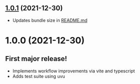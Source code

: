 ## [1.0.1](https://github.com/selfawarestudio/smitter/compare/v1.0.0...v1.0.1) (2021-12-30)

- Updates bundle size in [README.md](README.md)

# 1.0.0 (2021-12-30)

## First major release!

- Implements workflow improvements via vite and typescript
- Adds test suite using uvu
